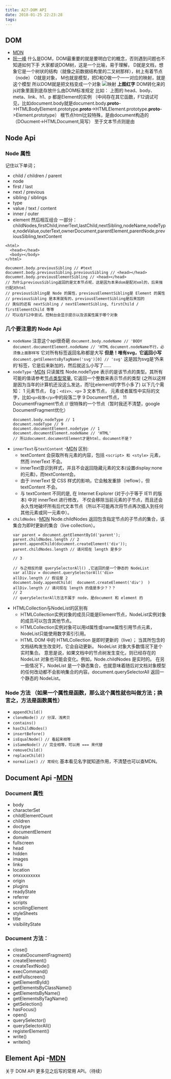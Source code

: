 ```yaml
---
title: A27-DOM API
date: 2018-01-25 22:23:28
tags:
---
```


## DOM
- [MDN](https://developer.mozilla.org/zh-CN/docs/Web/API/Document_Object_Model)
- [阮一峰](http://javascript.ruanyifeng.com/dom/node.html)
什么是DOM，DOM最重要的就是要明白它的概念，否则遇到问题也不知道如何下手
大家都说DOM树，这是一个比喻，易于理解，
D就是文档，想象它是一个树状的结构（就像之前数据结构里的二叉树那样），树上有着节点（node）
O就是对象，
M也就是模型，把D和O做一个一一对应的映射，就是这个模型
所以DOM就是把文档变成一个对象
![映射](http://upload-images.jianshu.io/upload_images/9047034-b2ba8fd51edc6b54.jpg?imageMogr2/auto-orient/strip%7CimageView2/2/w/1240)
**上图红字**
DOM转化来的js对象里面到底存放什么由DOM标准规定
比如：
上图的 head、body、meta、link、h1、p 都是Element的实例
（中间存在其它函数，F12调试可见，比如document.body就是document.body.__proto__->HTMLBodyElement.prototype.__proto__->HTMLElement.prototype.__proto__->Element.prototype）
根节点html比较特殊，是由document构造的（DOucment->HTMLDocument,简写）
至于文本节点则是由

## Node Api
### Node 属性
记住以下单词；
- child / children / parent
- node 
- first / last
- next / previous
- sibling / siblings
- type
- value / text / content
- inner / outer
- element
然后相互组合
一部分：childNodes,firstChild,innerText,lastChild,nextSibling,nodeName,nodeType,nodeValue,outerText,ownerDocument,parentElement,parentNode,previousSibling,textContent
```
<html>
  <head></head>
  <body></body>
</html>

document.body.previousSibling // #text
document.body.previousSibling.previousSibling // <head></head>
docuemnt.body.previousElementSibling // <head></head>
// 为什么previousSibling返回的是文本节点呢，这是因为本来dom是配对xml的，后来强行配对html
// previousSibling是 Node 的属性，previousElementSibling是 Element 的属性
// previousSibling 是本来就有的，previousElementSibling是后来加的
// 类似的还有 nextSibling / nextElementSibling, firstChild / firstElementChild 等等
// 可以在F12中尝试，控制台会显示提示以及该属性属于哪个对象
```

### 几个要注意的 Node Api
- `nodeName`
  注意这个api很奇葩
  `document.body.nodeName // 'BODY`
  `document.documentElement.nodeName // 'HTML`
  `document.nodeName不行，必须像上面那样写`
  它对所有标签返回名称都是大写
  **但是！唯有svg，它返回小写**
  `document.getElementsByTagName('svg')[0] // 'svg'`
  这是因为svg是‘外来的’标签，它是后来新加的，然后就这么小写了……
- `nodeType` -[MDN](https://developer.mozilla.org/zh-CN/docs/Web/API/Node/nodeType)
  只读属性 Node.nodeType 表示的是该节点的类型。其所有可能的值请参考[节点类型常量.](https://developer.mozilla.org/zh-CN/docs/Web/API/Node/nodeType#%E8%8A%82%E7%82%B9%E7%B1%BB%E5%9E%8B%E5%B8%B8%E9%87%8F)
  它返回一个整数来表示节点的类型
  (之所以这样是因为当年的计算机还没这么发达，而1比element的字节小多了)
  以下几个需知：
  1  元素节点， Eg：`<div>、<p>`
  3  文本节点， 元素或者属性中实际的文字，比如`<p>段落</p>`中的段落二字
  9  Document节点， 
  11 DocumentFragment节点 // 很特殊的一个节点（暂时我还不清楚，google DocumentFragment优化）
  ```
  document.body.nodeType // 1
  document.nodeType // 9
  document.documentElement.nodetype // 1
  document.documentElement.nodeName // 'HTML'
  // 所以document.documentElement才是html，document不是？
  ```
- `innerText`与`textContent` -[MDN](https://developer.mozilla.org/zh-CN/docs/Web/API/Node/textContent)
  区别:
  - textContent 会获取所有元素的内容，包括 `<script> 和 <style>` 元素，然而 innerText 不会。
  - innerText意识到样式，并且不会返回隐藏元素的文本(设置display:none的元素)，而textContent会。
  - 由于 innerText 受 CSS 样式的影响，它会触发重排（reflow），但textContent 不会。
  - 与 textContent 不同的是, 在 Internet Explorer (对于小于等于 IE11 的版本) 中对 innerText 进行修改， 不仅会移除当前元素的子节点，而且还会永久性地破坏所有后代文本节点（所以不可能再次将节点再次插入到任何其他元素或同一元素中）。
- `childNodes` -[MDN](https://developer.mozilla.org/zh-CN/docs/Web/API/NodeList#A_sometimes-live_collection)
  Node.childNodes 返回包含指定节点的子节点的集合，该集合为即时更新的集合（live collection）。
  ```
  var parent = document.getElementById('parent');
  parent.childNodes.length // 2
  parent.appendChild(document.createElement('div'));
  parent.childNodes.length // 请问现在 length 是多少

  // 3

  // 与之相反的是 querySelectorAll() ,它返回的是一个静态的 NodeList
  var allDiv = document.querySelectorAll('div>
  allDiv.length // 假设是 2
  document.body.appendChild(  document.createElement('div')  )
  allDiv.length // 请问现在 length 的值是多少？？？
  // 2
  // querySelectorAll方法不属于 node，是document 和 element 的
  ```
- HTMLCollection与NodeList的区别有
   + HTMLCollection实例对象的成员只能是Element节点，NodeList实例对象的成员可以包含其他节点。
   + HTMLCollection实例对象可以用id属性或name属性引用节点元素，NodeList只能使用数字索引引用。
   + HTML DOM 中的 HTMLCollection 是即时更新的（live）；
     当其所包含的文档结构发生改变时，它会自动更新。
     NodeList 对象大多数情况下是个实时集合。
     意思是说，如果文档中的节点树发生变化，则已经存在的 NodeList 对象也可能会变化。例如，Node.childNodes 是实时的。
     在另一些情况下，NodeList 是一个静态集合，也就意味着随后对文档对象模型的任何改动都不会影响集合的内容。document.querySelectorAll 返回一个静态的 NodeList。
### Node 方法 （如果一个属性是函数，那么这个属性就也叫做方法；换言之，方法是函数属性）
- `appendChild()`
- `cloneNode() // 分深、浅拷贝`
- `contains()`
- `hasChildNodes()`
- `insertBefore()`
- `isEqualNode() // 看起来相等`
- `isSameNode() // 完全相等，可以用 === 来代替`
- `removeChild()`
- `replaceChild()`
- `normalize() // 常规化`
基本看见名字就知道作用，不清楚也可以查MDN。

## Document Api -[MDN](https://developer.mozilla.org/zh-CN/docs/Web/API/Document)
### Document 属性
- body
- characterSet
- childElementCount
- children
- doctype
- documentElement
- domain
- fullscreen
- head
- hidden
- images
- links
- location
- onxxxxxxxxx
- origin
- plugins
- readyState
- referrer
- scripts
- scrollingElement
- styleSheets
- title
- visibilityState
### Document 方法：
- close()
- createDocumentFragment()
- createElement()
- createTextNode()
- execCommand()
- exitFullscreen()
- getElementById()
- getElementsByClassName()
- getElementsByName()
- getElementsByTagName()
- getSelection()
- hasFocus()
- open()
- querySelector()
- querySelectorAll()
- registerElement()
- write()
- writeln()

## Element Api -[MDN](https://developer.mozilla.org/zh-CN/docs/Web/API/Element)


关于 DOM API 更多见之后写的常用 API。（待续）